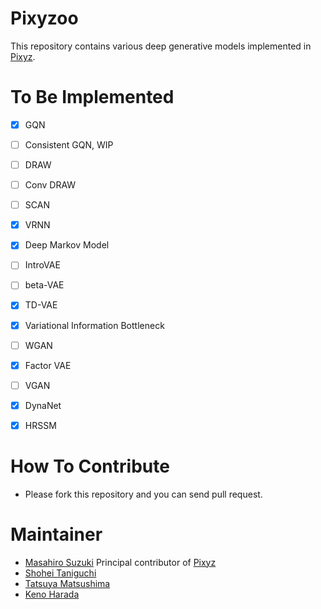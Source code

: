 # Pixyzoo

This repository contains various deep generative models implemented in [Pixyz](https://github.com/masa-su/pixyz).

# To Be Implemented
- [x] GQN
- [ ] Consistent GQN, WIP
- [ ] DRAW
- [ ] Conv DRAW
- [ ] SCAN
- [x] VRNN
- [x] Deep Markov Model
- [ ] IntroVAE
- [ ] beta-VAE
- [x] TD-VAE
- [x] Variational Information Bottleneck
- [ ] WGAN
- [x] Factor VAE
- [ ] VGAN
- [x] DynaNet  
- [x] HRSSM


# How To Contribute
- Please fork this repository and you can send pull request.

# Maintainer
- [Masahiro Suzuki](https://github.com/masa-su) Principal contributor of [Pixyz](https://github.com/masa-su/pixyz)
- [Shohei Taniguchi](https://github.com/iShohei220)
- [Tatsuya Matsushima](https://github.com/TMats)
- [Keno Harada](https://github.com/kenoharada)
